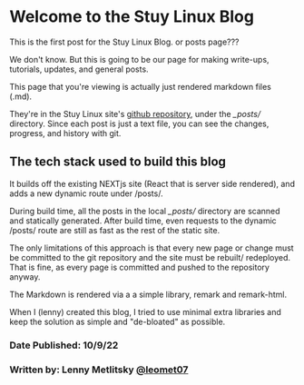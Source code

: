 # Welcome to the Stuy Linux Blog

This is the first post for the Stuy Linux Blog. or posts page???

We don't know. But this is going to be our page for making write-ups, tutorials, updates, and general posts.

This page that you're viewing is actually just rendered markdown files (.md).

They're in the Stuy Linux site's [github repository](https://github.com/stuylinux/site), under the _\_posts/_ directory. Since each post is just a text file, you can see the changes, progress, and history with git.

## The tech stack used to build this blog

It builds off the existing NEXTjs site (React that is server side rendered), and adds a new dynamic route under /posts/.

During build time, all the posts in the local _\_posts/_ directory are scanned and statically generated. After build time, even requests to the dynamic /posts/ route are still as fast as the rest of the static site.

The only limitations of this approach is that every new page or change must be committed to the git repository and the site must be rebuilt/ redeployed. That is fine, as every page is committed and pushed to the repository anyway.

The Markdown is rendered via a a simple library, remark and remark-html.

When I (lenny) created this blog, I tried to use minimal extra libraries and keep the solution as simple and "de-bloated" as possible.

### Date Published: 10/9/22

### Written by: Lenny Metlitsky [@leomet07](https://github.com/leomet07)
